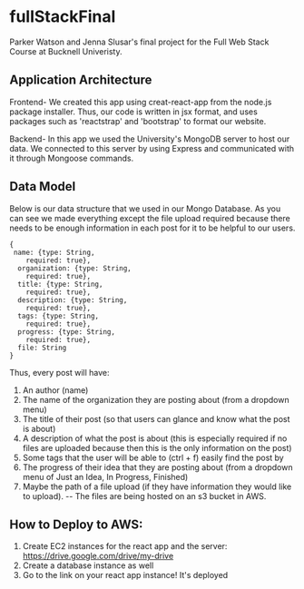 # fullStackFinal
Parker Watson and Jenna Slusar's final project for the Full Web Stack Course at Bucknell Univeristy.

## Application Architecture

Frontend- We created this app using creat-react-app from the node.js package installer.
Thus, our code is written in jsx format, and uses packages such as 'reactstrap' and 'bootstrap' to format our website.

Backend- In this app we used the University's MongoDB server to host our data. We connected to this server by using Express and communicated with it through Mongoose commands.

## Data Model

Below is our data structure that we used in our Mongo Database.  As you can see we made everything except the file upload required because there needs to be enough information in each post for it to be helpful to our users.
```
{
 name: {type: String,
    required: true},
  organization: {type: String,
    required: true},
  title: {type: String,
    required: true},
  description: {type: String,
    required: true},
  tags: {type: String,
    required: true},
  progress: {type: String,
    required: true},
  file: String
}
```
Thus, every post will have:
1. An author (name)
2. The name of the organization they are posting about (from a dropdown menu)
3. The title of their post (so that users can glance and know what the post is about)
4. A description of what the post is about (this is especially required if no files are uploaded because then this is the only information on the post)
5. Some tags that the user will be able to (ctrl + f) easily find the post by
6. The progress of their idea that they are posting about (from a dropdown menu of Just an Idea, In Progress, Finished)
7. Maybe the path of a file upload (if they have information they would like to upload). -- The files are being hosted on an s3 bucket in AWS.

## How to Deploy to AWS:

1. Create EC2 instances for the react app and the server: https://drive.google.com/drive/my-drive 
2. Create a database instance as well
3. Go to the link on your react app instance! It's deployed


